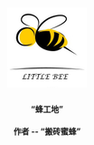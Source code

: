 <h1 align="center">
    <img alt="LittleBee" title="Lumen" src="https://github.com/yuxiang660/little-bee-client/blob/master/.github/logo.jpg" width="140"> </br>
</h1>

<h4 align="center">
  “蜂工地”
</h4>
<h4 align="center">
  作者 -- “搬砖蜜蜂”
</h4>
